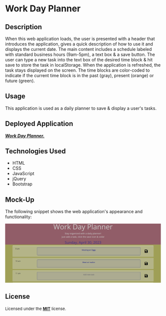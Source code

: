 # Work Day Planner

## Description

When this web application loads, the user is presented with a header that introduces the application, gives a quick description of how to use it and displays the current date. The main content includes a schedule labeled with standard business hours (9am-5pm), a text box & a save button. The user can type a new task into the text box of the desired time block & hit save to store the task in localStorage. When the application is refreshed, the task stays displayed on the screen. The time blocks are color-coded to indicate if the current time block is in the past (gray), present (orange) or future (green).

## Usage

This application is used as a daily planner to save & display a user's tasks.

## Deployed Application
<a href="https://techmack92.github.io/work-day-planner/">***Work Day Planner.***</a>

## Technologies Used
+ HTML
+ CSS
+ JavaScript
+ jQuery
+ Bootstrap


## Mock-Up

The following snippet shows the web application's appearance and functionality:

![Screenshot of planner.](./assets/images/planner.png)

## License

<font size="2"> Licensed under the <a href="https://github.com/techmack92/work-day-planner/blob/main/LICENSE"> **MIT**</a> license.</font>
